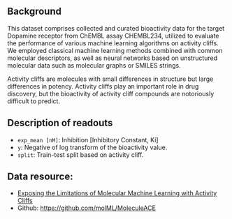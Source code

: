 ## Background
This dataset comprises collected and curated bioactivity data for the target Dopamine receptor from ChEMBL assay CHEMBL234, utilized to evaluate the performance of various machine learning algorithms on activity cliffs. We employed classical machine learning methods combined with common molecular descriptors, as well as neural networks based on unstructured molecular data such as molecular graphs or SMILES strings.

Activity cliffs are molecules with small differences in structure but large differences in potency. Activity cliffs play an important role in drug discovery, but the bioactivity of activity cliff compounds are notoriously difficult to predict.

## Description of readouts
- `exp_mean [nM]`: Inhibition [Inhibitory Constant, Ki]
- `y`: Negative of log transform of the bioactivity value.
- `split`: Train-test split based on activity cliff.

## Data resource:
- [Exposing the Limitations of Molecular Machine Learning with Activity Cliffs
](https://pubs.acs.org/doi/10.1021/acs.jcim.2c01073)
- Github: https://github.com/molML/MoleculeACE